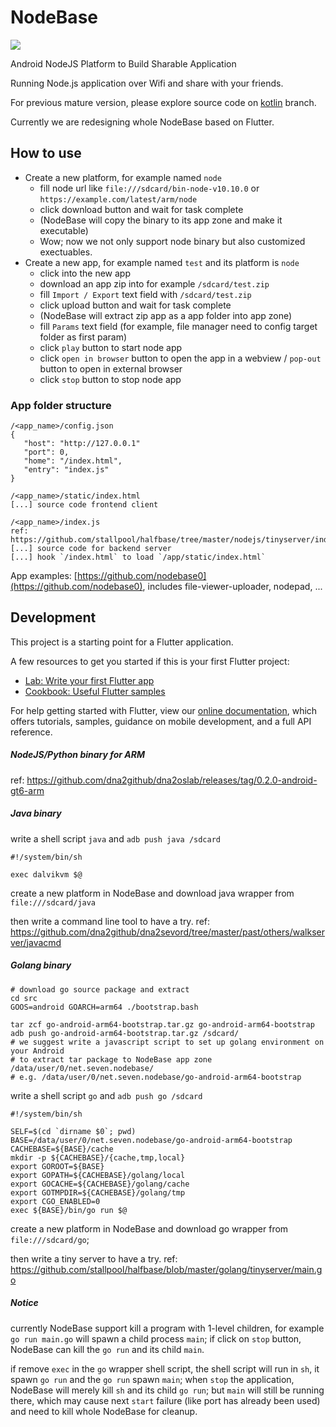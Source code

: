 # NodeBase
<img src="https://raw.githubusercontent.com/wiki/dna2github/NodeBase/images/log.png" />

Android NodeJS Platform to Build Sharable Application

Running Node.js application over Wifi and share with your friends.

For previous mature version, please explore source code on <a href="https://github.com/dna2github/NodeBase/tree/kotlin">kotlin</a> branch.

Currently we are redesigning whole NodeBase based on Flutter.

## How to use

- Create a new platform, for example named `node`
  - fill node url like `file:///sdcard/bin-node-v10.10.0` or `https://example.com/latest/arm/node`
  - click download button and wait for task complete
  - (NodeBase will copy the binary to its app zone and make it executable)
  - Wow; now we not only support node binary but also customized exectuables.
- Create a new app, for example named `test` and its platform is `node`
  - click into the new app
  - download an app zip into for example `/sdcard/test.zip`
  - fill `Import / Export` text field with `/sdcard/test.zip` 
  - click upload button and wait for task complete
  - (NodeBase will extract zip app as a app folder into app zone)
  - fill `Params` text field (for example, file manager need to config target folder as first param)
  - click `play` button to start node app
  - click `open in browser` button to open the app in a webview / `pop-out` button to open in external browser
  - click `stop` button to stop node app

### App folder structure

```
/<app_name>/config.json
{
   "host": "http://127.0.0.1"
   "port": 0,
   "home": "/index.html",
   "entry": "index.js"
}

/<app_name>/static/index.html
[...] source code frontend client

/<app_name>/index.js
ref: https://github.com/stallpool/halfbase/tree/master/nodejs/tinyserver/index.js
[...] source code for backend server
[...] hook `/index.html` to load `/app/static/index.html`
```

App examples: [https://github.com/nodebase0](https://github.com/nodebase0), includes file-viewer-uploader, nodepad, ...


## Development

This project is a starting point for a Flutter application.

A few resources to get you started if this is your first Flutter project:

- [Lab: Write your first Flutter app](https://flutter.dev/docs/get-started/codelab)
- [Cookbook: Useful Flutter samples](https://flutter.dev/docs/cookbook)

For help getting started with Flutter, view our
[online documentation](https://flutter.dev/docs), which offers tutorials,
samples, guidance on mobile development, and a full API reference.

##### NodeJS/Python binary for ARM

ref: https://github.com/dna2github/dna2oslab/releases/tag/0.2.0-android-gt6-arm

##### Java binary

write a shell script `java` and `adb push java /sdcard`
```
#!/system/bin/sh

exec dalvikvm $@
```

create a new platform in NodeBase and download java wrapper from `file:///sdcard/java`

then write a command line tool to have a try. ref: https://github.com/dna2github/dna2sevord/tree/master/past/others/walkserver/javacmd

##### Golang binary

```
# download go source package and extract
cd src
GOOS=android GOARCH=arm64 ./bootstrap.bash

tar zcf go-android-arm64-bootstrap.tar.gz go-android-arm64-bootstrap
adb push go-android-arm64-bootstrap.tar.gz /sdcard/
# we suggest write a javascript script to set up golang environment on your Android
# to extract tar package to NodeBase app zone /data/user/0/net.seven.nodebase/
# e.g. /data/user/0/net.seven.nodebase/go-android-arm64-bootstrap
```

write a shell script `go` and `adb push go /sdcard`

```
#!/system/bin/sh

SELF=$(cd `dirname $0`; pwd)
BASE=/data/user/0/net.seven.nodebase/go-android-arm64-bootstrap
CACHEBASE=${BASE}/cache
mkdir -p ${CACHEBASE}/{cache,tmp,local}
export GOROOT=${BASE}
export GOPATH=${CACHEBASE}/golang/local
export GOCACHE=${CACHEBASE}/golang/cache
export GOTMPDIR=${CACHEBASE}/golang/tmp
export CGO_ENABLED=0
exec ${BASE}/bin/go run $@
```

create a new platform in NodeBase and download go wrapper from `file:///sdcard/go`;

then write a tiny server to have a try. ref: https://github.com/stallpool/halfbase/blob/master/golang/tinyserver/main.go

##### Notice

currently NodeBase support kill a program with 1-level children, for example `go run main.go` will spawn a child process `main`;
if click on `stop` button, NodeBase can kill the `go run` and its child `main`.

if remove `exec` in the `go` wrapper shell script, the shell script will run in `sh`, it spawn `go run` and the `go run` spawn `main`;
when `stop` the application, NodeBase will merely kill `sh` and its child `go run`; but `main` will still be running there,
which may cause next `start` failure (like port has already been used) and need to kill whole NodeBase for cleanup.
